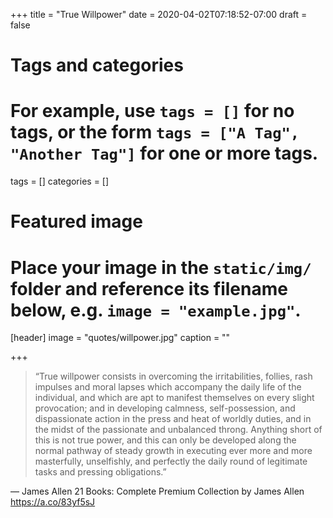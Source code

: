 +++
title = "True Willpower"
date = 2020-04-02T07:18:52-07:00
draft = false

# Tags and categories
# For example, use `tags = []` for no tags, or the form `tags = ["A Tag", "Another Tag"]` for one or more tags.
tags = []
categories = []

# Featured image
# Place your image in the `static/img/` folder and reference its filename below, e.g. `image = "example.jpg"`.
[header]
image = "quotes/willpower.jpg"
caption = ""

+++

> “True willpower consists in overcoming the irritabilities, follies, rash impulses and moral lapses which accompany the daily life of the individual, and which are apt to manifest themselves on every slight provocation; and in developing calmness, self-possession, and dispassionate action in the press and heat of worldly duties, and in the midst of the passionate and unbalanced throng. Anything short of this is not true power, and this can only be developed along the normal pathway of steady growth in executing ever more and more masterfully, unselfishly, and perfectly the daily round of legitimate tasks and pressing obligations.”

— James Allen 21 Books: Complete Premium Collection by James Allen
https://a.co/83yf5sJ